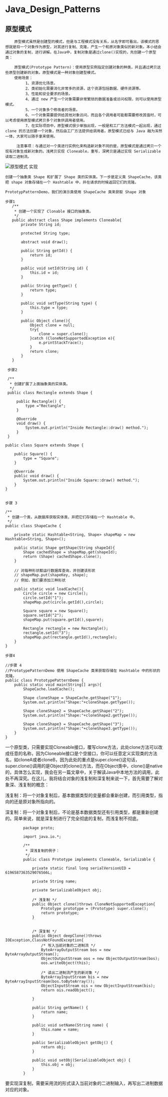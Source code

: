# Java_Design_Patterns
原型模式
------------
        原型模式虽然是创建型的模式，但是与工程模式没有关系，从名字即可看出，该模式的思想就是将一个对象作为原型，对其进行复制、克隆，产生一个和原对象类似的新对象。本小结会通过对象的复制，进行讲解。在Java中，复制对象是通过clone()实现的，先创建一个原型类：
        
        原型模式(Prototype Pattern)：使用原型实例指定创建对象的种类，并且通过拷贝这些原型创建新的对象。原型模式是一种对象创建型模式。
        使用场景： 
             1、资源优化场景。
             2、类初始化需要消化非常多的资源，这个资源包括数据、硬件资源等。 
             3、性能和安全要求的场景。
             4、通过 new 产生一个对象需要非常繁琐的数据准备或访问权限，则可以使用原型模式。 
             5、一个对象多个修改者的场景。 
             6、一个对象需要提供给其他对象访问，而且各个调用者可能都需要修改其值时，可以考虑使用原型模式拷贝多个对象供调用者使用。
             7、在实际项目中，原型模式很少单独出现，一般是和工厂方法模式一起出现，通过 clone 的方法创建一个对象，然后由工厂方法提供给调用者。原型模式已经与 Java 融为浑然一体，大家可以随手拿来使用。    
        
         注意事项：与通过对一个类进行实例化来构造新对象不同的是，原型模式是通过拷贝一个现有对象生成新对象的。浅拷贝实现 Cloneable，重写，深拷贝是通过实现 Serializable 读取二进制流。      
 




![原型模式](https://github.com/lwx57280/Java_Design_Patterns/blob/master/PrototypePattern/img-folder/prototype_pattern_uml_diagram.jpg) 
实现
    
    创建一个抽象类 Shape 和扩展了 Shape 类的实体类。下一步是定义类 ShapeCache，该类把 shape 对象存储在一个 Hashtable 中，并在请求的时候返回它们的克隆。

    PrototypPatternDemo，我们的演示类使用 ShapeCache 类来获取 Shape 对象
    
    步骤1
       /**
        * 创建一个实现了 Clonable 接口的抽象类。
        */
       public abstract class Shape implements Cloneable{
           private String id;
       
           protected String type;
       
           abstract void draw();
       
           public String getId() {
               return id;
           }
       
           public void setId(String id) {
               this.id = id;
           }
       
           public String getType() {
               return type;
           }
       
           public void setType(String type) {
               this.type = type;
           }
       
           public Object clone(){
               Object clone = null;
               try{
                   clone = super.clone();
               }catch (CloneNotSupportedException e){
                   e.printStackTrace();
               }
               return clone;
           }
       }

     步骤2
     
     /**
      * 创建扩展了上面抽象类的实体类。
      */
     public class Rectangle extends Shape {
     
         public Rectangle() {
             type ="Rectangle";
         }
     
         @Override
         void draw() {
             System.out.println("Inside Rectangle::draw() method.");
         }
     }
    
    public class Square extends Shape {
    
        public Square() {
            type = "Square";
        }
    
        @Override
        public void draw() {
            System.out.println("Inside Square::draw() method.");
        }
    }
    
    
    步骤 3
    
    /**
     * 创建一个类，从数据库获取实体类，并把它们存储在一个 Hashtable 中。
     */
    public class ShapeCache {
    
        private static Hashtable<String, Shape> shapeMap = new Hashtable<String, Shape>();
    
        public static Shape getShape(String shapeId){
            Shape cachedShape = shapeMap.get(shapeId);
            return (Shape) cachedShape.clone();
        }
    
        // 对每种形状都运行数据库查询，并创建该形状
        // shapeMap.put(shapeKey, shape);
        // 例如，我们要添加三种形状
    
        public static void loadCache(){
            Circle circle = new Circle();
            circle.setId("1");
            shapeMap.put(circle.getId(),circle);
    
            Square square = new Square();
            square.setId("2");
            shapeMap.put(square.getId(),square);
    
            Rectangle rectangle = new Rectangle();
            rectangle.setId("3");
            shapeMap.put(rectangle.getId(),rectangle);
        }
    }
    
    步骤4
    
    //步骤 4
    //PrototypePatternDemo 使用 ShapeCache 类来获取存储在 Hashtable 中的形状的克隆。
    public class PrototypePatternDemo {
        public static void main(String[] args){
            ShapeCache.loadCache();
    
            Shape cloneShape = ShapeCache.getShape("1");
            System.out.println("Shape:"+cloneShape.getType());
    
            Shape cloneShape2 = ShapeCache.getShape("2");
            System.out.println("Shape:"+cloneShape2.getType());
    
            Shape cloneShape3 = ShapeCache.getShape("3");
            System.out.println("Shape:"+cloneShape3.getType());
        }
    }


一个原型类，只需要实现Cloneable接口，覆写clone方法，此处clone方法可以改成任意的名称，因为Cloneable接口是个空接口，你可以任意定义实现类的方法名，如cloneA或者cloneB，因为此处的重点是super.clone()这句话，super.clone()调用的是Object的clone()方法，而在Object类中，clone()是native的，具体怎么实现，我会在另一篇文章中，关于解读Java中本地方法的调用，此处不再深究。在这儿，我将结合对象的浅复制和深复制来说一下，首先需要了解对象深、浅复制的概念：

浅复制：将一个对象复制后，基本数据类型的变量都会重新创建，而引用类型，指向的还是原对象所指向的。

深复制：将一个对象复制后，不论是基本数据类型还有引用类型，都是重新创建的。简单来说，就是深复制进行了完全彻底的复制，而浅复制不彻底。

            package proto;
            
            import java.io.*;
            
            /**
             * 深浅复制的例子：
             */
            public class Prototype implements Cloneable, Serializable {
            
                private static final long serialVersionUID = 6196587363529076566L;
            
                private String name;
            
                private SerializableObject obj;
            
                /* 浅复制 */
                public Object clone()throws CloneNotSupportedException{
                    Prototype prototype = (Prototype) super.clone();
                    return prototype;
                }
            
            
                /* 深复制 */
                public Object deepClone()throws IOException,ClassNotFoundException{
                    /* 写入当前对象的二进制流 */
                    ByteArrayOutputStream bos = new ByteArrayOutputStream();
                    ObjectOutputStream oos = new ObjectOutputStream(bos);
                    oos.writeObject(this);
            
                    /* 读出二进制流产生的新对象 */
                    ByteArrayInputStream bis = new ByteArrayInputStream(bos.toByteArray());
                    ObjectInputStream ois = new ObjectInputStream(bis);
                    return ois.readObject();
            
                }
            
                public String getName() {
                    return name;
                }
            
                public void setName(String name) {
                    this.name = name;
                }
            
                public SerializableObject getObj() {
                    return obj;
                }
            
                public void setObj(SerializableObject obj) {
                    this.obj = obj;
                }
            }
要实现深复制，需要采用流的形式读入当前对象的二进制输入，再写出二进制数据对应的对象。 